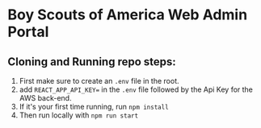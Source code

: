 # Boy Scouts of America Web Admin Portal

## Cloning and Running repo steps:

1. First make sure to create an `.env` file in the root.
2. add `REACT_APP_API_KEY=` in the `.env` file followed by the Api Key for the AWS back-end.
3. If it's your first time running, run `npm install`
4. Then run locally with `npm run start`
